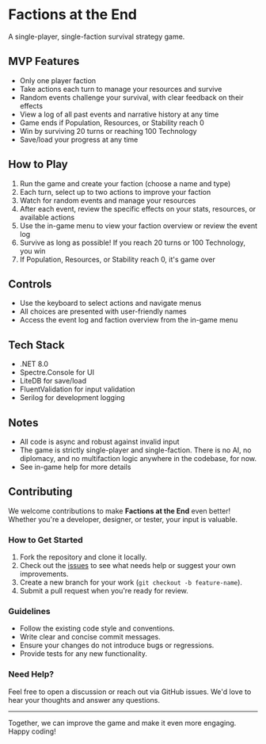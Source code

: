 # Factions at the End

A single-player, single-faction survival strategy game.

## MVP Features
- Only one player faction
- Take actions each turn to manage your resources and survive
- Random events challenge your survival, with clear feedback on their effects
- View a log of all past events and narrative history at any time
- Game ends if Population, Resources, or Stability reach 0
- Win by surviving 20 turns or reaching 100 Technology
- Save/load your progress at any time

## How to Play
1. Run the game and create your faction (choose a name and type)
2. Each turn, select up to two actions to improve your faction
3. Watch for random events and manage your resources
4. After each event, review the specific effects on your stats, resources, or available actions
5. Use the in-game menu to view your faction overview or review the event log
6. Survive as long as possible! If you reach 20 turns or 100 Technology, you win
7. If Population, Resources, or Stability reach 0, it's game over

## Controls
- Use the keyboard to select actions and navigate menus
- All choices are presented with user-friendly names
- Access the event log and faction overview from the in-game menu

## Tech Stack
- .NET 8.0
- Spectre.Console for UI
- LiteDB for save/load
- FluentValidation for input validation
- Serilog for development logging

## Notes
- All code is async and robust against invalid input
- The game is strictly single-player and single-faction. There is no AI, no diplomacy, and no multifaction logic anywhere in the codebase, for now.
- See in-game help for more details

## Contributing

We welcome contributions to make **Factions at the End** even better! Whether you're a developer, designer, or tester, your input is valuable.

### How to Get Started
1. Fork the repository and clone it locally.
2. Check out the [issues](https://github.com/mooship/FactionsAtTheEnd/issues) to see what needs help or suggest your own improvements.
3. Create a new branch for your work (`git checkout -b feature-name`).
4. Submit a pull request when you're ready for review.

### Guidelines
- Follow the existing code style and conventions.
- Write clear and concise commit messages.
- Ensure your changes do not introduce bugs or regressions.
- Provide tests for any new functionality.

### Need Help?
Feel free to open a discussion or reach out via GitHub issues. We'd love to hear your thoughts and answer any questions.

---

Together, we can improve the game and make it even more engaging. Happy coding!
